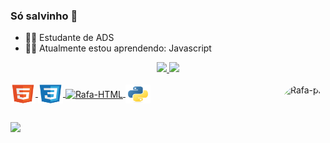 ### Só salvinho 👋

- 👨‍🎓 Estudante de ADS
- 👨‍💻 Atualmente estou aprendendo: Javascript

<div align="center">
  <a href="https://github.com/moraleszn">
  <img width="48%" src="https://github-readme-stats.vercel.app/api?username=moraleszn&show_icons=true&theme=tokyonight&include_all_commits=true&count_private=true"/>
  <img width="48%"="180em" src="https://github-readme-stats.vercel.app/api/top-langs/?username=moraleszn&layout=compact&langs_count=7&theme=tokyonight"/>
</div>
  
  <div style="display: inline_block"><br>
  <img align="center" alt="Rafa-Js" height="30" width="40" src="https://raw.githubusercontent.com/devicons/devicon/master/icons/html5/html5-original.svg">
  <img align="center" alt="Rafa-Ts" height="30" width="40" src="https://raw.githubusercontent.com/devicons/devicon/master/icons/css3/css3-original.svg">
  <img align="center" alt="Rafa-HTML" height="30" width="40" src="https://cdn.jsdelivr.net/gh/devicons/devicon/icons/javascript/javascript-plain.svg">
  <img align="center" alt="Rafa-CSS" height="30" width="40" src="https://raw.githubusercontent.com/devicons/devicon/master/icons/python/python-original.svg">
  <img align="right" alt="Rafa-pic" height="200" style="border-radius:50px;" src="https://cdn.discordapp.com/attachments/773045823603998781/949427240419098735/tumblr_7c5bdd749620e871d557f8ef9b837b05_33c78ded_540.gif">
</div>
  
## 

<div
 
  <a href="https://instagram.com/diemorales_" target="_blank"><img src="https://img.shields.io/badge/-Instagram-%23E4405F?style=for-the-badge&logo=instagram&logoColor=white" target="_blank"></a>

</div>

